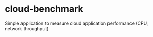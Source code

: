 # cloud-benchmark
Simple application to measure cloud application performance (CPU, network throughput)
